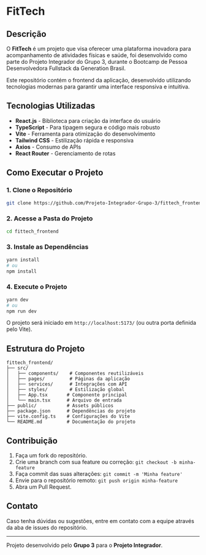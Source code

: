 # FitTech

## Descrição
O **FitTech** é um projeto que visa oferecer uma plataforma inovadora para acompanhamento de atividades físicas e saúde, foi desenvolvido como parte do Projeto Integrador do Grupo 3, durante o Bootcamp de Pessoa Desenvolvedora Fullstack da Generation Brasil.

Este repositório contém o frontend da aplicação, desenvolvido utilizando tecnologias modernas para garantir uma interface responsiva e intuitiva.

## Tecnologias Utilizadas
- **React.js** - Biblioteca para criação da interface do usuário
- **TypeScript** - Para tipagem segura e código mais robusto
- **Vite** - Ferramenta para otimização do desenvolvimento
- **Tailwind CSS** - Estilização rápida e responsiva
- **Axios** - Consumo de APIs
- **React Router** - Gerenciamento de rotas

## Como Executar o Projeto

### 1. Clone o Repositório
```bash
git clone https://github.com/Projeto-Integrador-Grupo-3/fittech_frontend.git
```

### 2. Acesse a Pasta do Projeto
```bash
cd fittech_frontend
```

### 3. Instale as Dependências
```bash
yarn install
# ou
npm install
```

### 4. Execute o Projeto
```bash
yarn dev
# ou
npm run dev
```

O projeto será iniciado em `http://localhost:5173/` (ou outra porta definida pelo Vite).

## Estrutura do Projeto
```
fittech_frontend/
├── src/
│   ├── components/    # Componentes reutilizáveis
│   ├── pages/         # Páginas da aplicação
│   ├── services/      # Integrações com API
│   ├── styles/        # Estilização global
│   ├── App.tsx       # Componente principal
│   └── main.tsx      # Arquivo de entrada
├── public/           # Assets públicos
├── package.json      # Dependências do projeto
├── vite.config.ts    # Configurações do Vite
└── README.md         # Documentação do projeto
```

## Contribuição
1. Faça um fork do repositório.
2. Crie uma branch com sua feature ou correção: `git checkout -b minha-feature`
3. Faça commit das suas alterações: `git commit -m 'Minha feature'`
4. Envie para o repositório remoto: `git push origin minha-feature`
5. Abra um Pull Request.

## Contato
Caso tenha dúvidas ou sugestões, entre em contato com a equipe através da aba de issues do repositório.

---
Projeto desenvolvido pelo **Grupo 3** para o **Projeto Integrador**.

